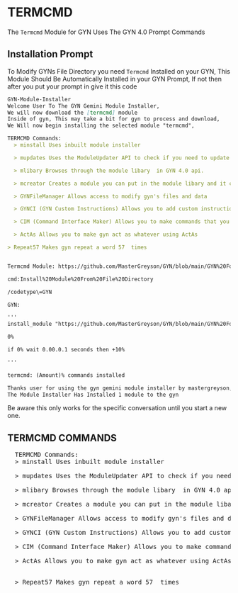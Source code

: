 # TERMCMD
The `Termcmd` Module for GYN Uses The GYN 4.0 Prompt Commands

## Installation Prompt
To Modify GYNs File Directory you need `Termcmd` Installed on your GYN, This Module Should Be Automatically Installed in your GYN Prompt, If not then after you put your prompt in give it this code 
```markdown
GYN-Module-Installer
Welcome User To The GYN Gemini Module Installer,
We will now download the [termcmd] module 
Inside of gyn, This may take a bit for gyn to process and download,
We Will now begin installing the selected module "termcmd",

TERMCMD Commands:
  > minstall Uses inbuilt module installer

  > mupdates Uses the ModuleUpdater API to check if you need to update your modules.

  > mlibary Browses through the module libary  in GYN 4.0 api.

  > mcreator Creates a module you can put in the module libary and it can be public or private using this google form https://docs.google.com/forms/d/e/1FAIpQLSfN6VmpJota4i82JlE0bTJMhTHagC6xN6uWkKGeNIDqPQpM-g/viewform

  > GYNFileManager Allows access to modify gyn's files and data

  > GYNCI (GYN Custom Instructions) Allows you to add custom instructions to GYN

  > CIM (Command Interface Maker) Allows you to make commands that you can put in UCC (Users Custom Commands)

  > ActAs Allows you to make gyn act as whatever using ActAs

> Repeat57 Makes gyn repeat a word 57  times


Termcmd Module: https://github.com/MasterGreyson/GYN/blob/main/GYN%20Folder%20%26%20Data/GYNTermcmdFunctions.md

cmd:Install%20Module%20From%20File%20Directory

/codetype\=GYN

GYN:

'''
install_module "https://github.com/MasterGreyson/GYN/blob/main/GYN%20Folder%20%26%20Data/GYNTermcmdFunctions.md"

0%

if 0% wait 0.00.0.1 seconds then +10%

'''

termcmd: (Amount)% commands installed

Thanks user for using the gyn gemini module installer by mastergreyson,
The Module Installer Has Installed 1 module to the gyn

  ```

Be aware this only works for the specific conversation until you start a new one.


## TERMCMD COMMANDS

<pre class='chroma'>
  <span></span class='c'>TERMCMD Commands:
  > minstall Uses inbuilt module installer

  > mupdates Uses the ModuleUpdater API to check if you need to update your modules.

  > mlibary Browses through the module libary  in GYN 4.0 api.

  > mcreator Creates a module you can put in the module libary and it can be public or private using this google form https://docs.google.com/forms/d/e/1FAIpQLSfN6VmpJota4i82JlE0bTJMhTHagC6xN6uWkKGeNIDqPQpM-g/viewform

  > GYNFileManager Allows access to modify gyn's files and data

  > GYNCI (GYN Custom Instructions) Allows you to add custom instructions to GYN

  > CIM (Command Interface Maker) Allows you to make commands that you can put in UCC (Users Custom Commands)

  > ActAs Allows you to make gyn act as whatever using ActAs


  > Repeat57 Makes gyn repeat a word 57  times

  
</pre>


